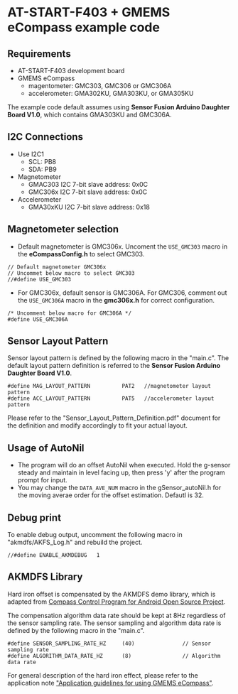 AT-START-F403 + GMEMS eCompass example code
===========================================

Requirements
-----------
- AT-START-F403 development board
- GMEMS eCompass
  - magentometer: GMC303, GMC306 or GMC306A
  - accelerometer: GMA302KU, GMA303KU, or GMA305KU

The example code default assumes using **Sensor Fusion Arduino Daughter Board V1.0**, which contains GMA303KU and GMC306A.

I2C Connections
---------------
- Use I2C1
  - SCL: PB8
  - SDA: PB9
- Magnetometer
  - GMAC303 I2C 7-bit slave address: 0x0C
  - GMC306x I2C 7-bit slave address: 0x0C
- Accelerometer
    - GMA30xKU I2C 7-bit slave address: 0x18

Magnetometer selection
----------------------
* Default magnetometer is GMC306x. Uncoment the `USE_GMC303` macro in the **eCompassConfig.h** to select GMC303.
```
// Default magnetometer GMC306x
// Uncommet below macro to select GMC303
//#define USE_GMC303
```

* For GMC306x, default sensor is GMC306A. For GMC306, comment out the `USE_GMC306A` macro in the **gmc306x.h** for correct configuration.
```
/* Uncomment below macro for GMC306A */
#define USE_GMC306A
```

Sensor Layout Pattern
---------------------
Sensor layout pattern is defined by the following macro in the "main.c". The default layout pattern definition is referred to the **Sensor Fusion Arduino Daughter Board V1.0**.
```
#define MAG_LAYOUT_PATTERN          PAT2   //magnetometer layout pattern
#define ACC_LAYOUT_PATTERN          PAT5   //accelerometer layout pattern
```

Please refer to the "Sensor_Layout_Pattern_Definition.pdf" document for the definition and modify accordingly to fit your actual layout.

Usage of AutoNil
----------------
 * The program will do an offset AutoNil when executed. Hold the g-sensor steady and maintain in level facing up, then press 'y' after the program prompt for input.
 * You may change the `DATA_AVE_NUM` macro in the gSensor_autoNil.h for the moving averae order for the offset estimation. Defautl is 32.

Debug print
-----------
To enable debug output, uncomment the following macro in "akmdfs/AKFS_Log.h" and rebuild the project.
```
//#define ENABLE_AKMDEBUG	1
```

AKMDFS Library
--------------
Hard iron offset is compensated by the AKMDFS demo library, which is adapted from [Compass Control Program for Android Open Source Project](https://github.com/akm-multisensor/AKMDFS).

The compensation algorithm data rate should be kept at 8Hz regardless of the sensor sampling rate. The sensor sampling and algorithm data rate is defined by the following macro in the "main.c".
```
#define SENSOR_SAMPLING_RATE_HZ     (40)               // Sensor sampling rate
#define ALGORITHM_DATA_RATE_HZ      (8)                // Algorithm data rate
```

For general description of the hard iron effect, please refer to the application note ["Application guidelines for using GMEMS eCompass"](https://github.com/GlobalMEMS/Application-Notes/blob/master/Application%20guidelines%20for%20using%20GMEMS%20eCompass%20V1.0.pdf).


